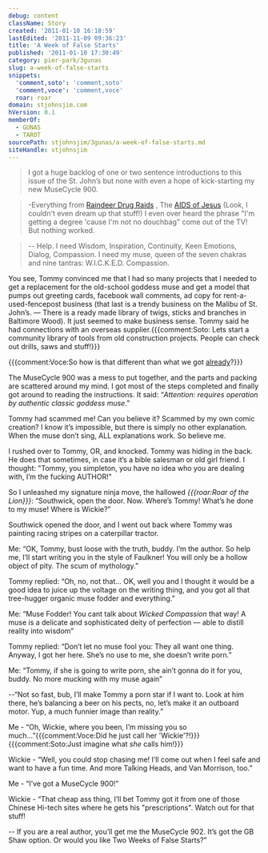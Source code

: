 ```yaml
---
debug: content
className: Story
created: '2011-01-10 16:18:59'
lastEdited: '2011-11-09 09:36:23'
title: 'A Week of False Starts'
published: '2011-01-10 17:30:49'
category: pier-park/3gunas
slug: a-week-of-false-starts
snippets:
  'comment,soto': 'comment,soto'
  'comment,voce': 'comment,voce'
  roar: roar
domain: stjohnsjim.com
hVersion: 0.1
memberOf:
  - GUNAS
  - TAROT
sourcePath: stjohnsjim/3gunas/a-week-of-false-starts.md
siteHandle: stjohnsjim
---
```

> I got a huge backlog of one or two sentence introductions to this issue of the St. John’s but none with even a hope of kick-starting my new MuseCycle 900.

> -Everything from [Raindeer Drug Raids][0] , The [AIDS of Jesus][1]  (Look, I couldn't even dream up that stuff!) I even over heard the phrase "I'm getting a degree 'cause I'm not no douchbag" come out of the TV! But nothing worked.

> -- Help. I need Wisdom, Inspiration, Continuity, Keen Emotions, Dialog, Compassion. I need my muse, queen of the seven chakras and nine tantras: W.I.C.K.E.D. Compassion.

You see, Tommy convinced me that I had so many projects that I needed to get a replacement for the old-school goddess muse and get a model that pumps out greeting cards, facebook wall comments, ad copy for rent-a-used-fencepost business (that last is a trendy business on the Malibu of St. John’s. — There is a ready made library of twigs, sticks and branches in Baltimore Wood). It just seemed to make business sense. Tommy said he had connections with an overseas supplier.{{{comment:Soto: Lets start a community library of tools from old construction projects. People can check out drills, saws and stuff!}}}

{{{comment:Voce:So how is that different than what we got [already][2]?}}}

The MuseCycle 900 was a mess to put together, and the parts and packing are scattered around my mind. I got most of the steps completed and finally got around to reading the instructions. It said: “_Attention: requires operation by authentic classic goddess muse_.”

Tommy had scammed me! Can you believe it? Scammed by my own comic creation? I know it’s impossible, but there is simply no other explanation. When the muse don’t sing, ALL explanations work. So believe me.

I rushed over to Tommy, OR, and knocked. Tommy was hiding in the back. He does that sometimes, in case it’s a bible salesman or old girl friend. I thought: "Tommy, you simpleton, you have no idea who you are dealing with, I’m the fucking AUTHOR!"

So I unleashed my signature ninja move, the hallowed _{{{roar:Roar of the Lion}}}_: “Southwick, open the door. Now. Where’s Tommy! What’s he done to my muse! Where is Wickie?”

Southwick opened the door, and I went out back where Tommy was painting racing stripes on a caterpillar tractor.

Me: “OK, Tommy, bust loose with the truth, buddy. I’m the author. So help me, I’ll start writing you in the style of Faulkner! You will only be a hollow object of pity. The scum of mythology.”

Tommy replied: “Oh, no, not that... OK, well you and I thought it would be a good idea to juice up the voltage on the writing thing, and you got all that tree-hugger organic muse fodder and everything.”

Me: “Muse Fodder! You cant talk about _Wicked Compassion_ that way! A muse is a delicate and sophisticated deity of perfection — able to distill reality into wisdom”

Tommy replied: “Don’t let no muse fool you: They all want one thing. Anyway, I got her here. She’s no use to me, she doesn’t write porn.”

Me: “Tommy, if she is going to write porn, she ain’t gonna do it for you, buddy. No more mucking with my muse again”

--“Not so fast, bub, I’ll make Tommy a porn star if I want to. Look at him there, he’s balancing a beer on his pects, no, let’s make it an outboard motor. Yup, a much funnier image than reality.”

Me - “Oh, Wickie, where you been, I’m missing you so much…”{{{comment:Voce:Did he just call her 'Wickie'?!}}}{{{comment:Soto:Just imagine what _she_ calls him!}}}

Wickie - “Well, you could stop chasing me! I’ll come out when I feel safe and want to have a fun time. And more Talking Heads, and Van Morrison, too.”

Me - “I’ve got a MuseCycle 900!”

Wickie - “That cheap ass thing, I’ll bet Tommy got it from one of those Chinese Hi-tech sites where he gets his "prescriptions". Watch out for that stuff!

-- If you are a real author, you’ll get me the MuseCycle 902. It’s got the GB Shaw option. Or would you like Two Weeks of False Starts?”

[0]: http://www.thesun.co.uk/sol/homepage/news/3313331/Reindeers-like-Rudolph-and-Blitzen-get-high-on-magic-mushrooms.html
[1]: http://news.sky.com/skynews/Home/World-News/Jesus-Was-An-Aids-Victim-South-African-Pastor-Causes-Outrage-With-Controversial-HIV-Sermon/Article/201009115712929
[2]: http://www.northportlandtoollibrary.org/
